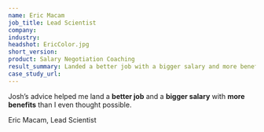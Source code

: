 ```yaml
---
name: Eric Macam
job_title: Lead Scientist
company: 
industry: 
headshot: EricColor.jpg
short_version: 
product: Salary Negotiation Coaching
result_summary: Landed a better job with a bigger salary and more benefits.
case_study_url: 
---
```


Josh’s advice helped me land a **better job** and a **bigger salary** with **more benefits** than I even thought possible.

Eric Macam, Lead Scientist